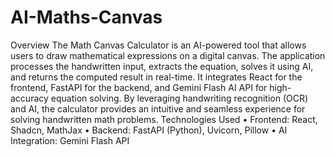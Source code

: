 # AI-Maths-Canvas

Overview
The Math Canvas Calculator is an AI-powered tool that allows users to draw mathematical expressions on a digital canvas. The application processes the handwritten input, extracts the equation, solves it using AI, and returns the computed result in real-time.
It integrates React for the frontend, FastAPI for the backend, and Gemini Flash AI API for high-accuracy equation solving. By leveraging handwriting recognition (OCR) and AI, the calculator provides an intuitive and seamless experience for solving handwritten math problems.
Technologies Used
•	Frontend: React, Shadcn, MathJax
•	Backend: FastAPI (Python), Uvicorn, Pillow
•	AI Integration: Gemini Flash API

